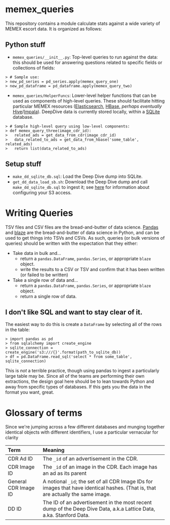# memex_queries

This repository contains a module calculate stats against a wide variety of MEMEX escort data. It is organized as follows:

## Python stuff

* `memex_queries/__init__.py`: Top-level queries to run against the data: this should be used for answering questions related to specific fields or collections of fields:
```
> # Sample use:
> new_pd_series = pd_series.apply(memex_query_one)
> new_pd_dataframe = pd_dataframe.apply(memex_query_two)
```
* `memex_queries/HelperFuncs`: Lower-level helper functions that can be used as components of high-level queries. These should facilitate hitting particular MEMEX resources ([Elasticsearch,](https://www.elastic.co/products/elasticsearch) [HBase,](https://hbase.apache.org/) *perhaps eventually* [Hive](https://hive.apache.org/)/[Impala](http://impala.io/)). DeepDive data is currently stored locally, within a [SQLite](https://www.sqlite.org) database.
```
> # Sample high-level query using low-level components:
> def memex_query_three(image_cdr_id):
>   related_ads = get_data_from_cdr(image_cdr_id)
>   data_related_to_ads = get_data_from_hbase('some_table', related_ads)
>   return list(data_related_to_ads)
```

## Setup stuff
* `make_dd_sqlite_db.sql`: Load the Deep Dive dump into SQLite.
* `get_dd_data_load_sb.sh`: Download the Deep Dive dump and call `make_dd_sqlite_db.sql` to ingest it; see [here](https://memexproxy.com/wiki/display/MPM/How+To+Get+Stanford+Memex+S3+Data) for information about configuring your S3 access.


# Writing Queries
TSV files and CSV files are the bread-and-butter of data science.
[Pandas](http://pandas.pydata.org/) and [blaze](http://blaze.pydata.org/) are the bread-and-butter of data science in
Python, and can be used to get things into TSVs and CSVs. As such, queries (or bulk versions of queries) should be written with the expectation that they either:
* Take data in bulk and&hellip;
  * return a `pandas.DataFrame`, `pandas.Series`, or appropriate `blaze` object.
  * write the results to a CSV or TSV and confirm that it has been written (or failed to be written)
* Take a single row of data and&hellip;
  * return a `pandas.DataFrame`, `pandas.Series`, or appropriate `blaze` object.
  * return a single row of data.


## I don't like SQL and want to stay clear of it.
The easiest way to do this is create a `DataFrame` by selecting all of the rows in the table:
  ```
  > import pandas as pd
  > from sqlalchemy import create_engine
  > sqlite_connection = create_engine('s3:///{}'.format(path_to_sqlite_db))
  > df = pd.DataFrame.read_sql('select * from some_table', sqlite_connection)
  ```

This is *not* a terrible practice, though using pandas to ingest a particularly large table may be. Since all of the teams are performing their own extractions, the design goal here should be to lean towards Python and away from specific types of databases. If this gets you the data in the format you want, great.

# Glossary of terms
Since we're jumping across a few different databases and munging together identical objects with different identifiers, I use a particular vernacular for clarity

Term | Meaning
:--- |:---
CDR Ad ID | The `_id` of an advertisement in the CDR.
CDR Image ID | The `_id` of an image in the CDR. Each image has an ad as its parent
General CDR Image ID | A notional `_id`; the set of all CDR Image IDs for images that have identical hashes. (That is, that are actually the same image.
DD ID | The ID of an advertisement in the most recent dump of the Deep Dive Data, a.k.a Lattice Data, a.ka. Stanford Data.
